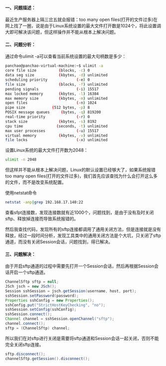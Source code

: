 #### 一、问题描述：
最近生产服务器上隔三岔五就会报错：too many open files(打开的文件过多)在网上找了一圈，说是由于Linux系统设置的最大文件打开数是1024个，将此设置调大即可解决该问题，但这样操作并不能从根本上解决问题。
#### 二、问题分析：
通过命令ulimit -a可以查看当前系统设置的最大句柄数是多少：
```bash
panchao@panchao-virtual-machine:~$ ulimit -a
core file size          (blocks, -c) 0
data seg size           (kbytes, -d) unlimited
scheduling priority             (-e) 0
file size               (blocks, -f) unlimited
pending signals                 (-i) 15517
max locked memory       (kbytes, -l) 16384
max memory size         (kbytes, -m) unlimited
open files                      (-n) 1024
pipe size            (512 bytes, -p) 8
POSIX message queues     (bytes, -q) 819200
real-time priority              (-r) 0
stack size              (kbytes, -s) 8192
cpu time               (seconds, -t) unlimited
max user processes              (-u) 15517
virtual memory          (kbytes, -v) unlimited
file locks                      (-x) unlimited
```
设置Linux系统的最大文件打开数为2048：
```bash
ulimit -n 2048
```
但这样并不能从根本上解决问题，Linux的默认设置已经够大了，如果系统报错too many open files(打开的文件过多)，我们首先应该查找为什么会打开这么多的文件，而不是改变系统配置。

使用netstat命令
```bash
netstat -anp|grep 192.168.17.140:22
```
查看sfpt连接数，发现连接数就有近1000个，问题找到，是由于没有及时关闭sftp、释放掉连接而导致系统报错的。

然后我查找代码，发现所有的sftp连接都调用了通用关闭方法，但是连接就是没有释放，经过一段时间分析，发现工具类中的通用关闭方法是个大坑，只关闭了sftp通道，而没有关闭Session会话，问题找到，得已解决。

#### 三、问题解决：
由于开启sftp通道的过程中需要先打开一个Session会话，然后再根据Session会话开启一个sftp通道。
```java
ChannelSftp sftp = null;
JSch jsch = new JSch();
Session sshSession = jsch.getSession(username, host, port);
sshSession.setPassword(password);
Properties sshConfig = new Properties();
sshConfig.put("StrictHostKeyChecking", "no");
sshSession.setConfig(sshConfig);
sshSession.connect();
Channel channel = sshSession.openChannel("sftp");
channel.connect();
sftp = (ChannelSftp) channel;
```
所以我们在对sftp进行关闭是需要将sftp通道和Session会话一起关闭，否则不能完全关闭sftp连接。
```java
sftp.disconnect();
channelSftp.getSession().disconnect();
```